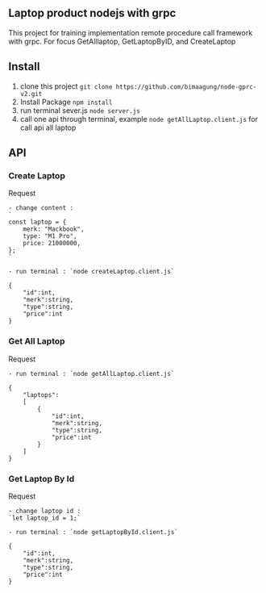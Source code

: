 ## Laptop product nodejs with grpc

This project for training implementation remote procedure call framework with grpc. For focus GetAlllaptop, GetLaptopByID, and CreateLaptop

## Install

1. clone this project `git clone https://github.com/bimaagung/node-gprc-v2.git`
2. Install Package `npm install`
3. run terminal sever.js `node server.js`
4. call one api through terminal, example `node getAllLaptop.client.js` for call api all laptop

## API

### Create Laptop

Request

    - change content :
    `
    const laptop = {
        merk: "Mackbook",
        type: "M1 Pro",
        price: 21000000,
    };
    `

    - run terminal : `node createLaptop.client.js`

```
{
    "id":int,
    "merk":string,
    "type":string,
    "price":int
}
```

### Get All Laptop

Request

    - run terminal : `node getAllLaptop.client.js`

```
{
    "laptops":
    [
        {
            "id":int,
            "merk":string,
            "type":string,
            "price":int
        }
    ]
}
```

### Get Laptop By Id

Request

    - change laptop id :
    `let laptop_id = 1;`

    - run terminal : `node getLaptopById.client.js`

```
{
    "id":int,
    "merk":string,
    "type":string,
    "price":int
}
```
